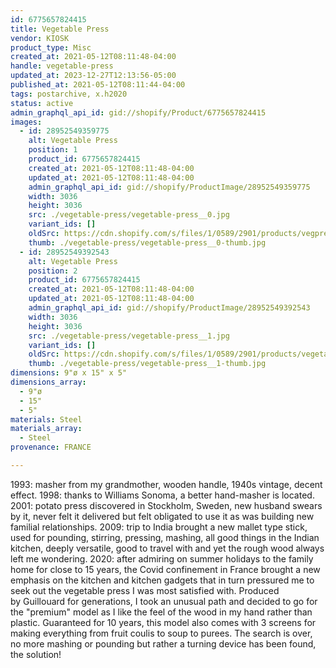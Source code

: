 ```yaml
---
id: 6775657824415
title: Vegetable Press
vendor: KIOSK
product_type: Misc
created_at: 2021-05-12T08:11:48-04:00
handle: vegetable-press
updated_at: 2023-12-27T12:13:56-05:00
published_at: 2021-05-12T08:11:44-04:00
tags: postarchive, x.h2020
status: active
admin_graphql_api_id: gid://shopify/Product/6775657824415
images:
  - id: 28952549359775
    alt: Vegetable Press
    position: 1
    product_id: 6775657824415
    created_at: 2021-05-12T08:11:48-04:00
    updated_at: 2021-05-12T08:11:48-04:00
    admin_graphql_api_id: gid://shopify/ProductImage/28952549359775
    width: 3036
    height: 3036
    src: ./vegetable-press/vegetable-press__0.jpg
    variant_ids: []
    oldSrc: https://cdn.shopify.com/s/files/1/0589/2901/products/vegpress2.jpg?v=1620821508
    thumb: ./vegetable-press/vegetable-press__0-thumb.jpg
  - id: 28952549392543
    alt: Vegetable Press
    position: 2
    product_id: 6775657824415
    created_at: 2021-05-12T08:11:48-04:00
    updated_at: 2021-05-12T08:11:48-04:00
    admin_graphql_api_id: gid://shopify/ProductImage/28952549392543
    width: 3036
    height: 3036
    src: ./vegetable-press/vegetable-press__1.jpg
    variant_ids: []
    oldSrc: https://cdn.shopify.com/s/files/1/0589/2901/products/vegetablepress.jpg?v=1620821508
    thumb: ./vegetable-press/vegetable-press__1-thumb.jpg
dimensions: 9"ø x 15" x 5"
dimensions_array:
  - 9"ø
  - 15"
  - 5"
materials: Steel
materials_array:
  - Steel
provenance: FRANCE

---
```


1993: masher from my grandmother, wooden handle, 1940s vintage, decent effect. 1998: thanks to Williams Sonoma, a better hand-masher is located. 2001: potato press discovered in Stockholm, Sweden, new husband swears by it, never felt it delivered but felt obligated to use it as was building new familial relationships. 2009: trip to India brought a new mallet type stick, used for pounding, stirring, pressing, mashing, all good things in the Indian kitchen, deeply versatile, good to travel with and yet the rough wood always left me wondering. 2020: after admiring on summer holidays to the family home for close to 15 years, the Covid confinement in France brought a new emphasis on the kitchen and kitchen gadgets that in turn pressured me to seek out the vegetable press I was most satisfied with. Produced by Guillouard for generations, I took an unusual path and decided to go for the "premium" model as I like the feel of the wood in my hand rather than plastic. Guaranteed for 10 years, this model also comes with 3 screens for making everything from fruit coulis to soup to purees. The search is over, no more mashing or pounding but rather a turning device has been found, the solution!